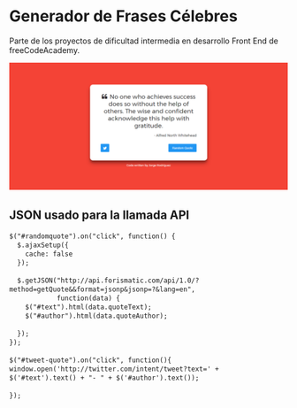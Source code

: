 # Generador de Frases Célebres
Parte de los proyectos de dificultad intermedia en desarrollo Front End de freeCodeAcademy.

![Generador de Frases Célebres](https://github.com/jorgerodriguezm/generador-frases-celebres/blob/master/README_images/generador_frases_celebres.png) 

## JSON usado para la llamada API
```
$("#randomquote").on("click", function() {
  $.ajaxSetup({
    cache: false
  });

  $.getJSON("http://api.forismatic.com/api/1.0/?method=getQuote&&format=jsonp&jsonp=?&lang=en", 
            function(data) {
    $("#text").html(data.quoteText);
    $("#author").html(data.quoteAuthor);
   
  });
});

$("#tweet-quote").on("click", function(){
window.open('http://twitter.com/intent/tweet?text=' + $('#text').text() + "- " + $('#author').text());
  
});
```
